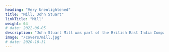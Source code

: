 ```yaml
---
heading: "Very Unenlightened"
title: "Mill, John Stuart"
linkTitle: "Mill"
weight: 64
# date: 2022-06-05
description: "John Stuart Mill was part of the British East India Company who advocated free trade"
image: "/covers/mill.jpg"
# date: 2020-10-31
---
```

